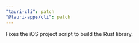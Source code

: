 ```yaml
---
"tauri-cli": patch
"@tauri-apps/cli": patch
---
```


Fixes the iOS project script to build the Rust library.
